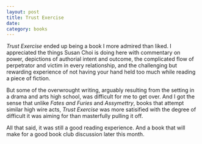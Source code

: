 ```yaml
---
layout: post
title: Trust Exercise
date: 
category: books
---
```


<em>Trust Exercise</em> ended up being a book I more admired than liked. I appreciated the things Susan Choi is doing here with commentary on power, depictions of authorial intent and outcome, the complicated flow of perpetrator and victim in every relationship, and the challenging but rewarding experience of not having your hand held too much while reading a piece of fiction. 

But some of the overwrought writing, arguably resulting from the setting in a drama and arts high school, was difficult for me to get over. And I got the sense that unlike <em>Fates and Furies</em> and <em>Assymettry</em>, books that attempt similar high wire acts, <em>Trust Exercise</em> was more satisified with the degree of difficult it was aiming for than masterfully pulling it off.

All that said, it was still a good reading experience. And a book that will make for a good book club discussion later this month.